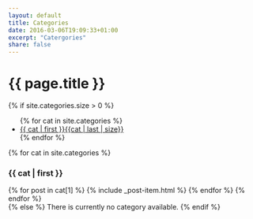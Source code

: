 ```yaml
---
layout: default
title: Categories
date: 2016-03-06T19:09:33+01:00
excerpt: "Catergories"
share: false
---
```


<div id="index">
  <h1>{{ page.title }}</h1>
  {% if site.categories.size > 0 %}
    <ul class="tag_box">
      {% for cat in site.categories %}
        <li><a href="#{{ cat | first }}">{{ cat | first }}<span>{{cat | last | size}}</span></a></li>
      {% endfor %}
    </ul>
    <div class="index">
    {% for cat in site.categories %} 
      <h3 id="{{ cat | first }}">{{ cat | first }}</h3>
      {% for post in cat[1] %}      
        {% include _post-item.html %}
      {% endfor %}
    {% endfor %}
    </div>
  {% else %}
    There is currently no category available.
  {% endif %}
</div>

